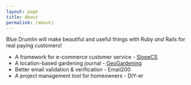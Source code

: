 ```yaml
---
layout: page
title: About
permalink: /about/
---
```


Blue Drumlin will make beautiful and useful things with Ruby *and* Rails for real paying customers!

- A framework for e-commerce customer service - [SlopeCS](https://slopecs.com/)
- A location-based gardening journal - [GeoGardening](https://geogardening.app/)
- Better email validation & verification - Email200
- A project management tool for homeowners - DIY-er
